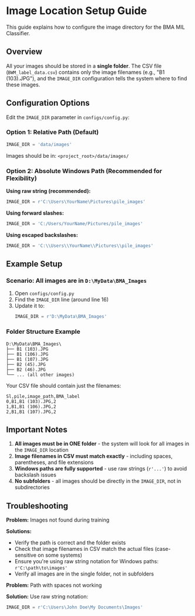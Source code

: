 # Image Location Setup Guide

This guide explains how to configure the image directory for the BMA MIL Classifier.

## Overview

All your images should be stored in a **single folder**. The CSV file (`BWM_label_data.csv`) contains only the image filenames (e.g., "B1 (103).JPG"), and the `IMAGE_DIR` configuration tells the system where to find these images.

## Configuration Options

Edit the `IMAGE_DIR` parameter in `configs/config.py`:

### Option 1: Relative Path (Default)
```python
IMAGE_DIR = 'data/images'
```
Images should be in: `<project_root>/data/images/`

### Option 2: Absolute Windows Path (Recommended for Flexibility)

**Using raw string (recommended):**
```python
IMAGE_DIR = r'C:\Users\YourName\Pictures\pile_images'
```

**Using forward slashes:**
```python
IMAGE_DIR = 'C:/Users/YourName/Pictures/pile_images'
```

**Using escaped backslashes:**
```python
IMAGE_DIR = 'C:\\Users\\YourName\\Pictures\\pile_images'
```

## Example Setup

### Scenario: All images are in `D:\MyData\BMA_Images`

1. Open `configs/config.py`
2. Find the `IMAGE_DIR` line (around line 16)
3. Update it to:
   ```python
   IMAGE_DIR = r'D:\MyData\BMA_Images'
   ```

### Folder Structure Example

```
D:\MyData\BMA_Images\
├── B1 (103).JPG
├── B1 (106).JPG
├── B1 (107).JPG
├── B2 (45).JPG
├── B2 (46).JPG
└── ... (all other images)
```

Your CSV file should contain just the filenames:
```csv
Sl,pile,image_path,BMA_label
0,B1,B1 (103).JPG,2
1,B1,B1 (106).JPG,2
2,B1,B1 (107).JPG,2
```

## Important Notes

1. **All images must be in ONE folder** - the system will look for all images in the `IMAGE_DIR` location
2. **Image filenames in CSV must match exactly** - including spaces, parentheses, and file extensions
3. **Windows paths are fully supported** - use raw strings (`r'...'`) to avoid backslash issues
4. **No subfolders** - all images should be directly in the `IMAGE_DIR`, not in subdirectories

## Troubleshooting

**Problem:** Images not found during training

**Solutions:**
- Verify the path is correct and the folder exists
- Check that image filenames in CSV match the actual files (case-sensitive on some systems)
- Ensure you're using raw string notation for Windows paths: `r'C:\path\to\images'`
- Verify all images are in the single folder, not in subfolders

**Problem:** Path with spaces not working

**Solution:** Use raw string notation:
```python
IMAGE_DIR = r'C:\Users\John Doe\My Documents\Images'
```

